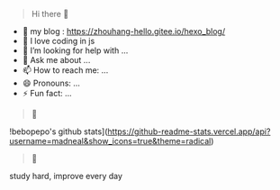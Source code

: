> Hi there 👋
- 🔭 my blog : https://zhouhang-hello.gitee.io/hexo_blog/
- 🌱 I love coding in js
- 🤔 I’m looking for help with ...
- 💬 Ask me about ...
- 📫 How to reach me: ...
- 😄 Pronouns: ...
- ⚡ Fun fact: ...


> 🎯
> 
!bebopepo's github stats](https://github-readme-stats.vercel.app/api?username=madneal&show_icons=true&theme=radical)

> 📝
> 
study hard, improve every day
